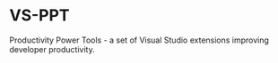 # VS-PPT
Productivity Power Tools - a set of Visual Studio extensions improving developer productivity.

